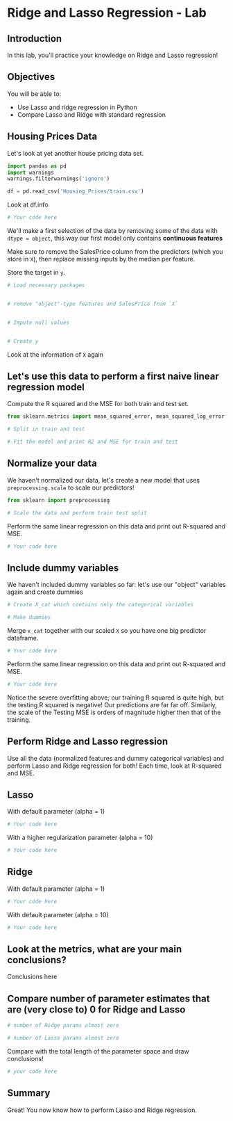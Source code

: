 
# Ridge and Lasso Regression - Lab

## Introduction

In this lab, you'll practice your knowledge on Ridge and Lasso regression!

## Objectives

You will be able to:

- Use Lasso and ridge regression in Python
- Compare Lasso and Ridge with standard regression

## Housing Prices Data

Let's look at yet another house pricing data set.


```python
import pandas as pd
import warnings
warnings.filterwarnings('ignore')

df = pd.read_csv('Housing_Prices/train.csv')
```

Look at df.info


```python
# Your code here
```

We'll make a first selection of the data by removing some of the data with `dtype = object`, this way our first model only contains **continuous features**

Make sure to remove the SalesPrice column from the predictors (which you store in `X`), then replace missing inputs by the median per feature.

Store the target in `y`.


```python
# Load necessary packages


# remove "object"-type features and SalesPrice from `X`


# Impute null values


# Create y

```

Look at the information of `X` again

## Let's use this data to perform a first naive linear regression model

Compute the R squared and the MSE for both train and test set.


```python
from sklearn.metrics import mean_squared_error, mean_squared_log_error

# Split in train and test

# Fit the model and print R2 and MSE for train and test

```

## Normalize your data

We haven't normalized our data, let's create a new model that uses `preprocessing.scale` to scale our predictors!


```python
from sklearn import preprocessing

# Scale the data and perform train test split


```

Perform the same linear regression on this data and print out R-squared and MSE.


```python
# Your code here
```

## Include dummy variables

We haven't included dummy variables so far: let's use our "object" variables again and create dummies


```python
# Create X_cat which contains only the categorical variables
```


```python
# Make dummies

```

Merge `x_cat` together with our scaled `X` so you have one big predictor dataframe.


```python
# Your code here
```

Perform the same linear regression on this data and print out R-squared and MSE.


```python
# Your code here
```

Notice the severe overfitting above; our training R squared is quite high, but the testing R squared is negative! Our predictions are far far off. Similarly, the scale of the Testing MSE is orders of magnitude higher then that of the training.

## Perform Ridge and Lasso regression

Use all the data (normalized features and dummy categorical variables) and perform Lasso and Ridge regression for both! Each time, look at R-squared and MSE.

## Lasso

With default parameter (alpha = 1)


```python
# Your code here
```

With a higher regularization parameter (alpha = 10)


```python
# Your code here
```

## Ridge

With default parameter (alpha = 1)


```python
# Your code here
```

With default parameter (alpha = 10)


```python
# Your code here
```

## Look at the metrics, what are your main conclusions?

Conclusions here

## Compare number of parameter estimates that are (very close to) 0 for Ridge and Lasso


```python
# number of Ridge params almost zero
```


```python
# number of Lasso params almost zero
```

Compare with the total length of the parameter space and draw conclusions!


```python
# your code here
```

## Summary

Great! You now know how to perform Lasso and Ridge regression.
